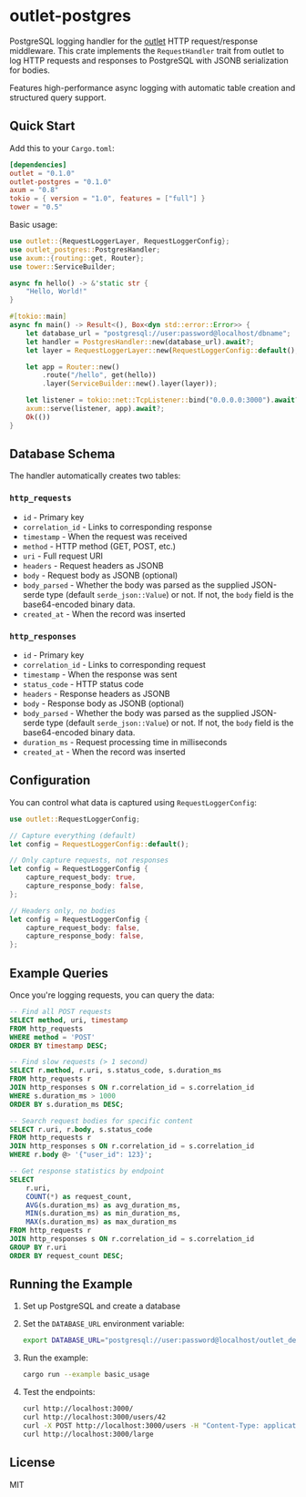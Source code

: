 # outlet-postgres

PostgreSQL logging handler for the
[outlet](https://github.com/doublewordai/outlet) HTTP request/response
middleware. This crate implements the `RequestHandler` trait from outlet to log
HTTP requests and responses to PostgreSQL with JSONB serialization for bodies.

Features high-performance async logging with automatic table creation and structured query support.

## Quick Start

Add this to your `Cargo.toml`:

```toml
[dependencies]
outlet = "0.1.0"
outlet-postgres = "0.1.0"
axum = "0.8"
tokio = { version = "1.0", features = ["full"] }
tower = "0.5"
```

Basic usage:

```rust
use outlet::{RequestLoggerLayer, RequestLoggerConfig};
use outlet_postgres::PostgresHandler;
use axum::{routing::get, Router};
use tower::ServiceBuilder;

async fn hello() -> &'static str {
    "Hello, World!"
}

#[tokio::main]
async fn main() -> Result<(), Box<dyn std::error::Error>> {
    let database_url = "postgresql://user:password@localhost/dbname";
    let handler = PostgresHandler::new(database_url).await?;
    let layer = RequestLoggerLayer::new(RequestLoggerConfig::default(), handler);

    let app = Router::new()
        .route("/hello", get(hello))
        .layer(ServiceBuilder::new().layer(layer));

    let listener = tokio::net::TcpListener::bind("0.0.0.0:3000").await?;
    axum::serve(listener, app).await?;
    Ok(())
}
```

## Database Schema

The handler automatically creates two tables:

### `http_requests`

- `id` - Primary key
- `correlation_id` - Links to corresponding response
- `timestamp` - When the request was received
- `method` - HTTP method (GET, POST, etc.)
- `uri` - Full request URI
- `headers` - Request headers as JSONB
- `body` - Request body as JSONB (optional)
- `body_parsed` - Whether the body was parsed as the supplied JSON-serde type (default `serde_json::Value`) or not. If not, the `body` field is the base64-encoded binary data.
- `created_at` - When the record was inserted

### `http_responses`

- `id` - Primary key
- `correlation_id` - Links to corresponding request
- `timestamp` - When the response was sent
- `status_code` - HTTP status code
- `headers` - Response headers as JSONB
- `body` - Response body as JSONB (optional)
- `body_parsed` - Whether the body was parsed as the supplied JSON-serde type (default `serde_json::Value`) or not. If not, the `body` field is the base64-encoded binary data.
- `duration_ms` - Request processing time in milliseconds
- `created_at` - When the record was inserted

## Configuration

You can control what data is captured using `RequestLoggerConfig`:

```rust
use outlet::RequestLoggerConfig;

// Capture everything (default)
let config = RequestLoggerConfig::default();

// Only capture requests, not responses
let config = RequestLoggerConfig {
    capture_request_body: true,
    capture_response_body: false,
};

// Headers only, no bodies
let config = RequestLoggerConfig {
    capture_request_body: false,
    capture_response_body: false,
};
```

## Example Queries

Once you're logging requests, you can query the data:

```sql
-- Find all POST requests
SELECT method, uri, timestamp 
FROM http_requests 
WHERE method = 'POST' 
ORDER BY timestamp DESC;

-- Find slow requests (> 1 second)
SELECT r.method, r.uri, s.status_code, s.duration_ms
FROM http_requests r
JOIN http_responses s ON r.correlation_id = s.correlation_id
WHERE s.duration_ms > 1000
ORDER BY s.duration_ms DESC;

-- Search request bodies for specific content
SELECT r.uri, r.body, s.status_code
FROM http_requests r
JOIN http_responses s ON r.correlation_id = s.correlation_id
WHERE r.body @> '{"user_id": 123}';

-- Get response statistics by endpoint
SELECT 
    r.uri,
    COUNT(*) as request_count,
    AVG(s.duration_ms) as avg_duration_ms,
    MIN(s.duration_ms) as min_duration_ms,
    MAX(s.duration_ms) as max_duration_ms
FROM http_requests r
JOIN http_responses s ON r.correlation_id = s.correlation_id
GROUP BY r.uri
ORDER BY request_count DESC;
```

## Running the Example

1. Set up PostgreSQL and create a database
2. Set the `DATABASE_URL` environment variable:

   ```bash
   export DATABASE_URL="postgresql://user:password@localhost/outlet_demo"
   ```

3. Run the example:

   ```bash
   cargo run --example basic_usage
   ```

4. Test the endpoints:

   ```bash
   curl http://localhost:3000/
   curl http://localhost:3000/users/42
   curl -X POST http://localhost:3000/users -H "Content-Type: application/json" -d '{"name":"Alice","email":"alice@example.com"}'
   curl http://localhost:3000/large
   ```

## License

MIT
